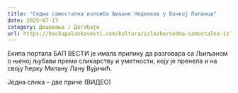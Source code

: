 ```yaml
---
title: "Седма самостална изложба Љиљане Недељков у Бачкој Паланци"
date: 2025-07-17
category: Дешавања / Догађаји
url: https://backapalankavesti.com/kultura/izlozbe/sedma-samostalna-izlozba-ljiljane-nedeljkov-u-backoj-palanci/
---
```


Екипа портала БАП ВЕСТИ је имала прилику да разговара са Љиљаном о њеној љубави према сликарству и уметности, коју је пренела и на своју ћерку Милану Лану Вујичић.

Једна слика – две приче (ВИДЕО)
